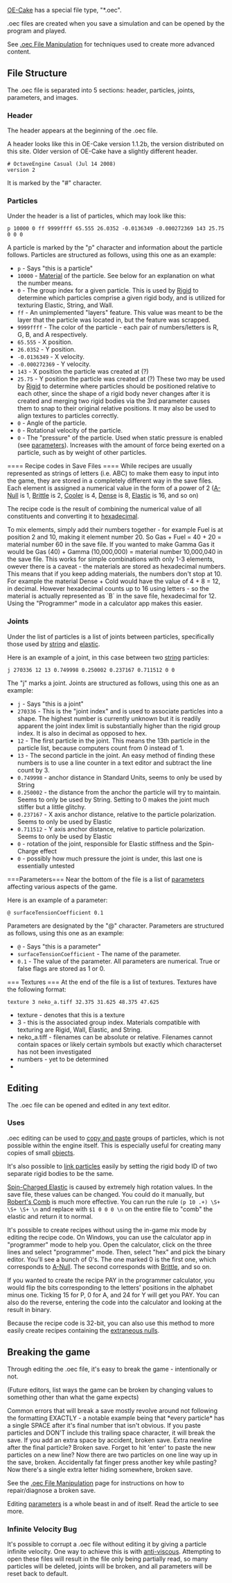 [OE-Cake](/OE-Cake.md "OE-Cake") has a special file type, "\*.oec".

.oec files are created when you save a simulation and can be opened by the program and played.

See [.oec File Manipulation](/.oec%20File%20Manipulation.md ".oec File Manipulation") for techniques used to create more advanced content.

## File Structure

The .oec file is separated into 5 sections: header, particles, joints, parameters, and images.

### Header

The header appears at the beginning of the .oec file.

A header looks like this in OE-Cake version 1.1.2b, the version distributed on this site. Older version of OE-Cake have a slightly different header.

``` text
# OctaveEngine Casual (Jul 14 2008)
version 2
```

It is marked by the "#" character.  

### Particles

Under the header is a list of particles, which may look like this:

``` text
p 10000 0 ff 9999ffff 65.555 26.0352 -0.0136349 -0.000272369 143 25.75 0 0 0 
```

A particle is marked by the "p" character and information about the particle follows. Particles are structured as follows, using this one as an example:

-   `p` - Says "this is a particle"
-   `10000` - [Material](/Material.md "Material") of the particle. See below for an explanation on what the number means.
-   `0` - The group index for a given particle. This is used by [Rigid](/Rigid.md "Rigid") to determine which particles comprise a given rigid body, and is utilized for texturing Elastic, String, and Wall.
-   `ff` - An unimplemented "layers" feature. This value was meant to be the layer that the particle was located in, but the feature was scrapped.
-   `9999ffff` - The color of the particle - each pair of numbers/letters is R, G, B, and A respectively.
-   `65.555` - X position.
-   `26.0352` - Y position.
-   `-0.0136349` - X velocity.
-   `-0.000272369` - Y velocity.
-   `143` - X position the particle was created at (?)
-   `25.75` - Y position the particle was created at (?) These two may be used by [Rigid](/Rigid.md "Rigid") to determine where particles should be positioned relative to each other, since the shape of a rigid body never changes after it is created and merging two rigid bodies via the 3rd parameter causes them to snap to their original relative positions. It may also be used to align textures to particles correctly.
-   `0` - Angle of the particle.
-   `0` - Rotational velocity of the particle.
-   `0` - The "pressure" of the particle. Used when static pressure is enabled (see [parameters](/parameters.md "parameters")). Increases with the amount of force being exerted on a particle, such as by weight of other particles.

  
==== Recipe codes in Save Files ====
While recipes are usually represented as strings of letters (i.e. ABC) to make them easy to input into the game, they are stored in a completely different way in the save files. Each element is assigned a numerical value in the form of a power of 2 ([A-Null](/Null.md "Null") is 1, [Brittle](/Brittle.md "Brittle") is 2, [Cooler](/Cooler.md "Cooler") is 4, [Dense](/Dense.md "Dense") is 8, [Elastic](/Elastic.md "Elastic") is 16, and so on)

The recipe code is the result of combining the numerical value of all constituents and converting it to [hexadecimal](https://en.wikipedia.org/wiki/Hexadecimal).

To mix elements, simply add their numbers together - for example Fuel is at position 2 and 10, making it element number 20. So Gas + Fuel = 40 + 20 = material number 60 in the save file. If you wanted to make Gamma Gas it would be Gas (40) + Gamma (10,000,000) = material number 10,000,040 in the save file. This works for simple combinations with only 1-3 elements, owever there is a caveat - the materials are stored as hexadecimal numbers. This means that if you keep adding materials, the numbers don't stop at 10. For example the material Dense + Cold would have the value of 4 + 8 = 12, in decimal. However hexadecimal counts up to 16 using letters - so the material is actually represented as \`B\` in the save file, hexadecimal for 12. Using the "Programmer" mode in a calculator app makes this easier.

### Joints

Under the list of particles is a list of joints between particles, specifically those used by [string](/string.md "string") and [elastic](/elastic.md "elastic").

Here is an example of a joint, in this case between two [string](/string.md "string") particles:

``` text
j 270336 12 13 0.749998 0.250002 0.237167 0.711512 0 0
```

The "j" marks a joint. Joints are structured as follows, using this one as an example:

-   `j` - Says "this is a joint"
-   `270336` - This is the "joint index" and is used to associate particles into a shape. The highest number is currently unknown but it is readily apparent the joint index limit is substantially higher than the rigid group index. It is also in decimal as opposed to hex.
-   `12` - The first particle in the joint. This means the 13th particle in the particle list, because computers count from 0 instead of 1.
-   `13` - The second particle in the joint. An easy method of finding these numbers is to use a line counter in a text editor and subtract the line count by 3.
-   `0.749998` - anchor distance in Standard Units, seems to only be used by String
-   `0.250002` - the distance from the anchor the particle will try to maintain. Seems to only be used by String. Setting to 0 makes the joint much stiffer but a little glitchy.
-   `0.237167` - X axis anchor distance, relative to the particle polarization. Seems to only be used by Elastic
-   `0.711512` - Y axis anchor distance, relative to particle polarization. Seems to only be used by Elastic
-   `0` - rotation of the joint, responsible for Elastic stiffness and the Spin-Charge effect
-   `0` - possibly how much pressure the joint is under, this last one is essentially untested

  
===Parameters===
Near the bottom of the file is a list of [parameters](/parameters.md "parameters") affecting various aspects of the game.

Here is an example of a parameter:

``` text
@ surfaceTensionCoefficient 0.1
```

Parameters are designated by the "@" character. Parameters are structured as follows, using this one as an example:

-   `@` - Says "this is a parameter"
-   `surfaceTensionCoefficient` - The name of the parameter.
-   `0.1` - The value of the parameter. All parameters are numerical. True or false flags are stored as 1 or 0.

  
=== Textures ===
At the end of the file is a list of textures. Textures have the following format:

    texture 3 neko_a.tiff 32.375 31.625 48.375 47.625

-   texture - denotes that this is a texture
-   3 - this is the associated group index. Materials compatible with texturing are Rigid, Wall, Elastic, and String.
-   neko_a.tiff - filenames can be absolute or relative. Filenames cannot contain spaces or likely certain symbols but exactly which characterset has not been investigated
-   numbers - yet to be determined
-   

## Editing

The .oec file can be opened and edited in any text editor.

  

### Uses

.oec editing can be used to [copy and paste](/Copy%20and%20Paste.md "Copy and Paste") groups of particles, which is not possible within the engine itself. This is especially useful for creating many copies of small [objects](/Object.md "Object").

It's also possible to [link particles](/Linking%20particles.md "Linking particles") easily by setting the rigid body ID of two separate rigid bodies to be the same.

[Spin-Charged Elastic](/Spin-Charged%20Elastic.md "Spin-Charged Elastic") is caused by extremely high rotation values. In the save file, these values can be changed. You could do it manually, but [Robert's Comb](/Robert%27s%20Comb.md "Robert's Comb") is much more effective. You can run the rule `(p 10 .+) \S+ \S+ \S+ \n` and replace with `$1 0 0 0 \n` on the entire file to "comb" the elastic and return it to normal.

It's possible to create recipes without using the in-game mix mode by editing the recipe code. On Windows, you can use the calculator app in "programmer" mode to help you. Open the calculator, click on the three lines and select "programmer" mode. Then, select "hex" and pick the binary editor. You'll see a bunch of 0's. The one marked 0 is the first one, which corresponds to [A-Null](/Null.md "Null"). The second corresponds with [Brittle](/Brittle.md "Brittle"), and so on.

If you wanted to create the recipe PAY in the programmer calculator, you would flip the bits corresponding to the letters' positions in the alphabet minus one. Ticking 15 for P, 0 for A, and 24 for Y will get you PAY. You can also do the reverse, entering the code into the calculator and looking at the result in binary.

Because the recipe code is 32-bit, you can also use this method to more easily create recipes containing the [extraneous nulls](/Extraneous%20Nulls.md "Extraneous Nulls").

  

## Breaking the game

Through editing the .oec file, it's easy to break the game - intentionally or not.

(Future editors, list ways the game can be broken by changing values to something other than what the game expects)

Common errors that will break a save mostly revolve around not following the formatting EXACTLY - a notable example being that \*every particle\* has a single SPACE after it's final number that isn't obvious. If you paste particles and DON'T include this trailing space character, it will break the save. If you add an extra space by accident, broken save. Extra newline after the final particle? Broken save. Forget to hit 'enter' to paste the new particles on a new line? Now there are two particles on one line way up in the save, broken. Accidentally fat finger press another key while pasting? Now there's a single extra letter hiding somewhere, broken save.

See the [.oec File Manipulation](/.oec%20File%20Manipulation.md ".oec File Manipulation") page for instructions on how to repair/diagnose a broken save.

Editing [parameters](/parameters.md "parameters") is a whole beast in and of itself. Read the article to see more.

  

### Infinite Velocity Bug

It's possible to corrupt a .oec file without editing it by giving a particle infinite velocity. One way to achieve this is with [anti-viscous](/Viscous.md "Viscous"). Attempting to open these files will result in the file only being partially read, so many particles will be deleted, joints will be broken, and all parameters will be reset back to default.
